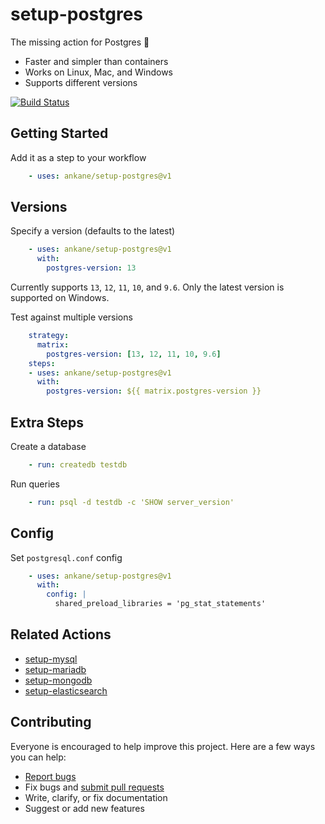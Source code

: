 # setup-postgres

The missing action for Postgres :tada:

- Faster and simpler than containers
- Works on Linux, Mac, and Windows
- Supports different versions

[![Build Status](https://github.com/ankane/setup-postgres/workflows/build/badge.svg?branch=v1)](https://github.com/ankane/setup-postgres/actions)

## Getting Started

Add it as a step to your workflow

```yml
    - uses: ankane/setup-postgres@v1
```

## Versions

Specify a version (defaults to the latest)

```yml
    - uses: ankane/setup-postgres@v1
      with:
        postgres-version: 13
```

Currently supports `13`, `12`, `11`, `10`, and `9.6`. Only the latest version is supported on Windows.

Test against multiple versions

```yml
    strategy:
      matrix:
        postgres-version: [13, 12, 11, 10, 9.6]
    steps:
    - uses: ankane/setup-postgres@v1
      with:
        postgres-version: ${{ matrix.postgres-version }}
```

## Extra Steps

Create a database

```yml
    - run: createdb testdb
```

Run queries

```yml
    - run: psql -d testdb -c 'SHOW server_version'
```

## Config

Set `postgresql.conf` config

```yml
    - uses: ankane/setup-postgres@v1
      with:
        config: |
          shared_preload_libraries = 'pg_stat_statements'
```

## Related Actions

- [setup-mysql](https://github.com/ankane/setup-mysql)
- [setup-mariadb](https://github.com/ankane/setup-mariadb)
- [setup-mongodb](https://github.com/ankane/setup-mongodb)
- [setup-elasticsearch](https://github.com/ankane/setup-elasticsearch)

## Contributing

Everyone is encouraged to help improve this project. Here are a few ways you can help:

- [Report bugs](https://github.com/ankane/setup-postgres/issues)
- Fix bugs and [submit pull requests](https://github.com/ankane/setup-postgres/pulls)
- Write, clarify, or fix documentation
- Suggest or add new features

